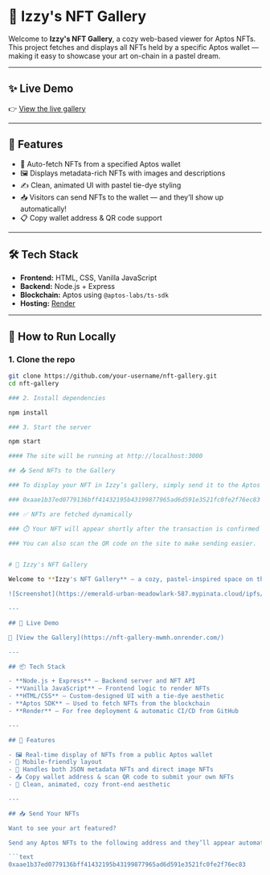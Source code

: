 # 🌈 Izzy's NFT Gallery

Welcome to **Izzy's NFT Gallery**, a cozy web-based viewer for Aptos NFTs. This project fetches and displays all NFTs held by a specific Aptos wallet — making it easy to showcase your art on-chain in a pastel dream.

---

## ✨ Live Demo

👉 [View the live gallery](https://nft-gallery-mwmh.onrender.com)

---

## 🎨 Features

- 🌟 Auto-fetch NFTs from a specified Aptos wallet
- 🖼 Displays metadata-rich NFTs with images and descriptions
- ✍️ Clean, animated UI with pastel tie-dye styling
- 📥 Visitors can send NFTs to the wallet — and they’ll show up automatically!
- 📋 Copy wallet address & QR code support

---

## 🛠 Tech Stack

- **Frontend:** HTML, CSS, Vanilla JavaScript
- **Backend:** Node.js + Express
- **Blockchain:** Aptos using `@aptos-labs/ts-sdk`
- **Hosting:** [Render](https://render.com)

---

## 🚀 How to Run Locally

### 1. Clone the repo

```bash
git clone https://github.com/your-username/nft-gallery.git
cd nft-gallery

### 2. Install dependencies

npm install

### 3. Start the server

npm start

#### The site will be running at http://localhost:3000

## 📤 Send NFTs to the Gallery

### To display your NFT in Izzy’s gallery, simply send it to the Aptos wallet below:

### 0xaae1b37ed0779136bff41432195b43199877965ad6d591e3521fc0fe2f76ec83

### ✅ NFTs are fetched dynamically

### ⏱️ Your NFT will appear shortly after the transaction is confirmed

### You can also scan the QR code on the site to make sending easier.


# 🎨 Izzy's NFT Gallery

Welcome to **Izzy's NFT Gallery** — a cozy, pastel-inspired space on the web that dynamically showcases NFTs from a specific Aptos wallet. 🌈✨

![Screenshot](https://emerald-urban-meadowlark-587.mypinata.cloud/ipfs/bafkreigma6an5tbpgvrhrgfwpn5x6ynw67w2eyy7arlqolzmftjv3huns4) 

---

## 🚀 Live Demo

🔗 [View the Gallery](https://nft-gallery-mwmh.onrender.com/)

---

## 📦 Tech Stack

- **Node.js + Express** – Backend server and NFT API
- **Vanilla JavaScript** – Frontend logic to render NFTs
- **HTML/CSS** – Custom-designed UI with a tie-dye aesthetic
- **Aptos SDK** – Used to fetch NFTs from the blockchain
- **Render** – For free deployment & automatic CI/CD from GitHub

---

## 🎨 Features

- 🖼️ Real-time display of NFTs from a public Aptos wallet
- 📱 Mobile-friendly layout
- 🧾 Handles both JSON metadata NFTs and direct image NFTs
- 📤 Copy wallet address & scan QR code to submit your own NFTs
- 🧼 Clean, animated, cozy front-end aesthetic

---

## 📥 Send Your NFTs

Want to see your art featured?

Send any Aptos NFTs to the following address and they’ll appear automatically:

```text
0xaae1b37ed0779136bff41432195b43199877965ad6d591e3521fc0fe2f76ec83

